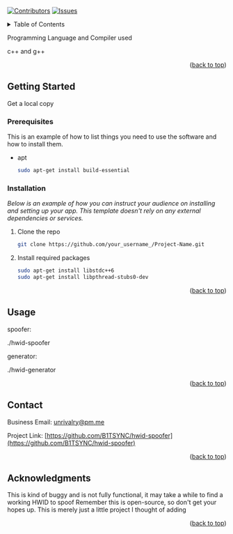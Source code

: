 [![Contributors][contributors-shield]][contributors-url]
[![Issues][issues-shield]][issues-url]



<!-- TABLE OF CONTENTS -->
<details>
  <summary>Table of Contents</summary>
  <ol>
    <li>
      <a href="#about-the-project">About The Project</a>
      <ul>
        <li><a href="#built-with">Built With</a></li>
      </ul>
    </li>
    <li>
      <a href="#getting-started">Getting Started</a>
      <ul>
        <li><a href="#prerequisites">Prerequisites</a></li>
        <li><a href="#installation">Installation</a></li>
      </ul>
    </li>
    <li><a href="#usage">Usage</a></li>
    <li><a href="#contact">Contact</a></li>
    <li><a href="#acknowledgments">Acknowledgments</a></li>
  </ol>
</details>

Programming Language and Compiler used

c++ and g++

<p align="right">(<a href="#top">back to top</a>)</p>



<!-- GETTING STARTED -->
## Getting Started

Get a local copy

### Prerequisites

This is an example of how to list things you need to use the software and how to install them.
* apt
  ```sh
  sudo apt-get install build-essential
  ```

### Installation

_Below is an example of how you can instruct your audience on installing and setting up your app. This template doesn't rely on any external dependencies or services._

1. Clone the repo
   ```sh
   git clone https://github.com/your_username_/Project-Name.git
   ```
2. Install required packages
   ```sh
   sudo apt-get install libstdc++6
   sudo apt-get install libpthread-stubs0-dev
   ```

<p align="right">(<a href="#top">back to top</a>)</p>



<!-- USAGE EXAMPLES -->
## Usage

spoofer:

./hwid-spoofer

generator:

./hwid-generator

<p align="right">(<a href="#top">back to top</a>)</p>


<!-- CONTACT -->
## Contact

Business Email: unrivalry@pm.me

Project Link: [https://github.com/B1TSYNC/hwid-spoofer](https://github.com/B1TSYNC/hwid-spoofer)

<p align="right">(<a href="#top">back to top</a>)</p>



<!-- ACKNOWLEDGMENTS -->
## Acknowledgments

This is kind of buggy and is not fully functional, it may take a while to find a working HWID to spoof
Remember this is open-source, so don't get your hopes up. This is merely just a little project I thought of adding

<p align="right">(<a href="#top">back to top</a>)</p>

[contributors-shield]: https://img.shields.io/github/contributors/othneildrew/Best-README-Template.svg?style=for-the-badge
[contributors-url]: https://github.com/B1TSYNC/hwid-spoofer/graphs/contributors
[issues-shield]: https://img.shields.io/github/issues/othneildrew/Best-README-Template.svg?style=for-the-badge
[issues-url]: https://github.com/B1TSYNC/hwid-spoofer/issues
